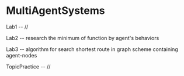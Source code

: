 # MultiAgentSystems


Lab1 -- //

Lab2 -- research the minimum of function by agent's behaviors

Lab3 -- algorithm for search shortest route in graph scheme containing agent-nodes

TopicPractice -- //
